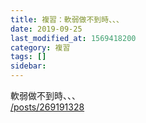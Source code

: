 ```yaml
---
title: 複習：軟弱做不到時、、、
date: 2019-09-25
last_modified_at: 1569418200
category: 複習
tags: []
sidebar: 
---
```


<p>軟弱做不到時、、、<br/>
<a href="/posts/269191328" target="_blank">/posts/269191328</a></p>
<p> </p>
